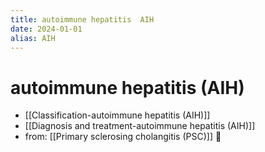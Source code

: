 ```yaml
---
title: autoimmune hepatitis  AIH
date: 2024-01-01
alias: AIH
---
```


# autoimmune hepatitis (AIH)

- [[Classification-autoimmune hepatitis (AIH)]]
- [[Diagnosis and treatment-autoimmune hepatitis (AIH)]]
- from: [[Primary sclerosing cholangitis (PSC)]] 󰒖
